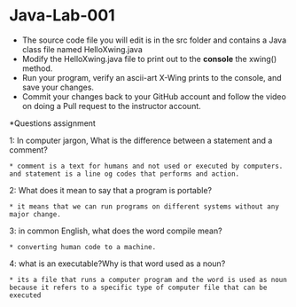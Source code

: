 # Java-Lab-001

* The source code file you will edit is in the src folder and contains a Java class file named HelloXwing.java
* Modify the HelloXwing.java file to print out to the **console** the xwing() method.
* Run your program, verify an ascii-art X-Wing prints to the console, and save your changes.
* Commit your changes back to your GitHub account and follow the video on doing a Pull request to the instructor account.

*Questions assignment 

1: In computer jargon, What is the difference between a statement and a comment?

    * comment is a text for humans and not used or executed by computers.
    and statement is a line og codes that performs and action.

2: What does it mean to say that a program is portable?

    * it means that we can run programs on different systems without any major change.

3: in common English, what does the word compile mean?

    * converting human code to a machine.

4: what is an executable?Why is that word used as a noun?

    * its a file that runs a computer program and the word is used as noun because it refers to a specific type of computer file that can be executed 